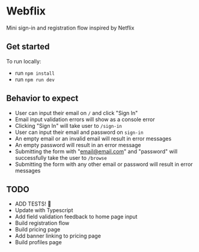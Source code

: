 # Webflix

Mini sign-in and registration flow inspired by Netflix

## Get started

To run locally:

- run `npm install`
- run `npm run dev`

## Behavior to expect

- User can input their email on `/` and click "Sign In"
- Email input validation errors will show as a console error
- Clicking "Sign In" will take user to `/sign-in`
- User can input their email and password on `sign-in`
- An empty email or an invalid email will result in error messages
- An empty password will result in an error message
- Submitting the form with "email@email.com" and "password" will successfully take the user to `/browse`
- Submitting the form with any other email or password will result in error messages

## TODO

- ADD TESTS! 🤪
- Update with Typescript
- Add field validation feedback to home page input
- Build registration flow
- Build pricing page
- Add banner linking to pricing page
- Build profiles page
